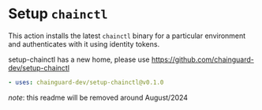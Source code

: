 # Setup `chainctl`

This action installs the latest `chainctl` binary for a particular environment
and authenticates with it using identity tokens.

setup-chainctl has a new home, please use https://github.com/chainguard-dev/setup-chainctl

```yaml
- uses: chainguard-dev/setup-chainctl@v0.1.0
```

_note_: this readme will be removed around August/2024
